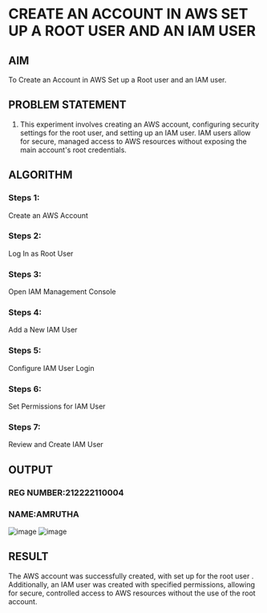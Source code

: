  # CREATE AN  ACCOUNT IN AWS SET UP A ROOT USER AND AN IAM USER 
 ## AIM
 To Create an Account in AWS Set up a Root user and an IAM user.
## PROBLEM STATEMENT
1. This experiment involves creating an AWS account, configuring security settings for the root user, and setting up an IAM user. IAM users allow for secure, managed access to AWS resources without exposing the main account's root credentials.

## ALGORITHM
 ### Steps 1:
 Create an AWS Account
 ### Steps 2:
 Log In as Root User
 ### Steps 3:
 Open IAM Management Console
 ### Steps 4:
 Add a New IAM User
 ### Steps 5:
 Configure IAM User Login
 ### Steps 6:
 Set Permissions for IAM User
 ### Steps 7:
 Review and Create IAM User

## OUTPUT
### REG NUMBER:212222110004
### NAME:AMRUTHA
 
 ![image](https://github.com/user-attachments/assets/16de7c32-84f5-4ff5-9a6d-0e976d275491)
 ![image](https://github.com/user-attachments/assets/0d863f22-263f-498e-9233-a4ae49a16dd8)


## RESULT
The AWS account was successfully created, with set up for the root user . Additionally, an IAM user was created with specified permissions, allowing for secure, controlled access to AWS resources without the use of the root account.
 

  


